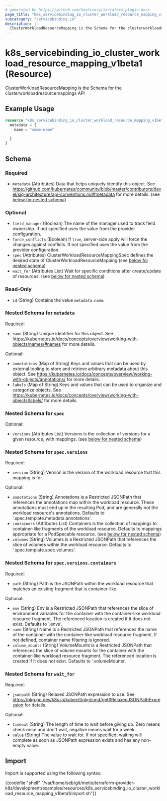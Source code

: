 ```yaml
---
# generated by https://github.com/hashicorp/terraform-plugin-docs
page_title: "k8s_servicebinding_io_cluster_workload_resource_mapping_v1beta1 Resource - terraform-provider-k8s"
subcategory: "servicebinding.io"
description: |-
  ClusterWorkloadResourceMapping is the Schema for the clusterworkloadresourcemappings API
---
```


# k8s_servicebinding_io_cluster_workload_resource_mapping_v1beta1 (Resource)

ClusterWorkloadResourceMapping is the Schema for the clusterworkloadresourcemappings API

## Example Usage

```terraform
resource "k8s_servicebinding_io_cluster_workload_resource_mapping_v1beta1" "example" {
  metadata = {
    name = "some-name"

  }
}
```

<!-- schema generated by tfplugindocs -->
## Schema

### Required

- `metadata` (Attributes) Data that helps uniquely identify this object. See https://github.com/kubernetes/community/blob/master/contributors/devel/sig-architecture/api-conventions.md#metadata for more details. (see [below for nested schema](#nestedatt--metadata))

### Optional

- `field_manager` (Boolean) The name of the manager used to track field ownership. If not specified uses the value from the provider configuration.
- `force_conflicts` (Boolean) If `true`, server-side apply will force the changes against conflicts. If not specified uses the value from the provider configuration.
- `spec` (Attributes) ClusterWorkloadResourceMappingSpec defines the desired state of ClusterWorkloadResourceMapping (see [below for nested schema](#nestedatt--spec))
- `wait_for` (Attributes List) Wait for specific conditions after create/update of resources. (see [below for nested schema](#nestedatt--wait_for))

### Read-Only

- `id` (String) Contains the value `metadata.name`.

<a id="nestedatt--metadata"></a>
### Nested Schema for `metadata`

Required:

- `name` (String) Unique identifier for this object. See https://kubernetes.io/docs/concepts/overview/working-with-objects/names/#names for more details.

Optional:

- `annotations` (Map of String) Keys and values that can be used by external tooling to store and retrieve arbitrary metadata about this object. See https://kubernetes.io/docs/concepts/overview/working-with-objects/annotations/ for more details.
- `labels` (Map of String) Keys and values that can be used to organize and categorize objects. See https://kubernetes.io/docs/concepts/overview/working-with-objects/labels/ for more details.


<a id="nestedatt--spec"></a>
### Nested Schema for `spec`

Optional:

- `versions` (Attributes List) Versions is the collection of versions for a given resource, with mappings. (see [below for nested schema](#nestedatt--spec--versions))

<a id="nestedatt--spec--versions"></a>
### Nested Schema for `spec.versions`

Required:

- `version` (String) Version is the version of the workload resource that this mapping is for.

Optional:

- `annotations` (String) Annotations is a Restricted JSONPath that references the annotations map within the workload resource. These annotations must end up in the resulting Pod, and are generally not the workload resource's annotations. Defaults to '.spec.template.metadata.annotations'.
- `containers` (Attributes List) Containers is the collection of mappings to container-like fragments of the workload resource. Defaults to mappings appropriate for a PodSpecable resource. (see [below for nested schema](#nestedatt--spec--versions--containers))
- `volumes` (String) Volumes is a Restricted JSONPath that references the slice of volumes within the workload resource. Defaults to '.spec.template.spec.volumes'.

<a id="nestedatt--spec--versions--containers"></a>
### Nested Schema for `spec.versions.containers`

Required:

- `path` (String) Path is the JSONPath within the workload resource that matches an existing fragment that is container-like.

Optional:

- `env` (String) Env is a Restricted JSONPath that references the slice of environment variables for the container with the container-like workload resource fragment. The referenced location is created if it does not exist. Defaults to '.envs'.
- `name` (String) Name is a Restricted JSONPath that references the name of the container with the container-like workload resource fragment. If not defined, container name filtering is ignored.
- `volume_mounts` (String) VolumeMounts is a Restricted JSONPath that references the slice of volume mounts for the container with the container-like workload resource fragment. The referenced location is created if it does not exist. Defaults to '.volumeMounts'.




<a id="nestedatt--wait_for"></a>
### Nested Schema for `wait_for`

Required:

- `jsonpath` (String) Relaxed JSONPath expression to use. See https://pkg.go.dev/k8s.io/kubectl/pkg/cmd/get#RelaxedJSONPathExpression for details.

Optional:

- `timeout` (String) The length of time to wait before giving up. Zero means check once and don't wait, negative means wait for a week.
- `value` (String) The value to wait for. If not specified, waiting will complete as soon as JSONPath expression exists and has any non-empty value.

## Import

Import is supported using the following syntax:

{{codefile "shell" "/var/home/seb/git/metio/terraform-provider-k8s/development/examples/resources/k8s_servicebinding_io_cluster_workload_resource_mapping_v1beta1/import.sh"}}
